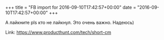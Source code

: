 +++
title = "FB import for 2016-09-10T17:42:57+00:00"
date = "2016-09-10T17:42:57+00:00"
+++

А лайкните pls кто не лайкнул. Это очень важно. Надеюсь)

Link: <a href="https://www.producthunt.com/tech/short-cm">https://www.producthunt.com/tech/short-cm</a>
